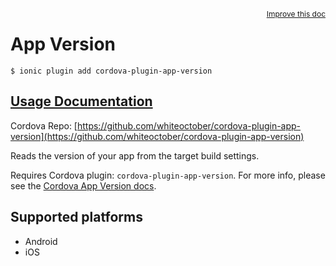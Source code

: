 
<a style="float:right;font-size:12px;" href="http://github.com/driftyco/ionic-native/edit/master/src/@ionic-native/plugins/appversion/index.ts#L0">
  Improve this doc
</a>

# App Version
<!-- end header block -->

```
$ ionic plugin add cordova-plugin-app-version
```

## [Usage Documentation](https://ionicframework.com/docs/v2/native/appversion/)

Cordova Repo: [https://github.com/whiteoctober/cordova-plugin-app-version](https://github.com/whiteoctober/cordova-plugin-app-version)

<!-- description -->
Reads the version of your app from the target build settings.

Requires Cordova plugin: `cordova-plugin-app-version`. For more info, please see the [Cordova App Version docs](https://github.com/whiteoctober/cordova-plugin-app-version).

<!-- @platforms tag -->
## Supported platforms

- Android
- iOS

<!-- @platforms tag end -->
<!-- end for prop in method.decorators[0].argumentInfo -->
<!-- end content block -->
<!-- end body block -->
